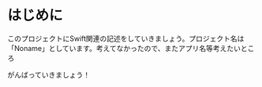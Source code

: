 #  はじめに

このプロジェクトにSwift関連の記述をしていきましょう。プロジェクト名は「Noname」としています。考えてなかったので、またアプリ名等考えたいところ

がんばっていきましょう！

